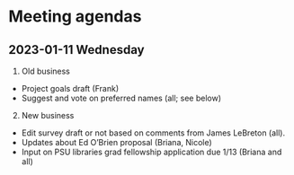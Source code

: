 # Meeting agendas

## 2023-01-11 Wednesday

1. Old business
  - Project goals draft (Frank)
  - Suggest and vote on preferred names (all; see below)
2. New business
  - Edit survey draft or not based on comments from James LeBreton (all).
  - Updates about Ed O’Brien proposal (Briana, Nicole)
  - Input on PSU libraries grad fellowship application due 1/13 (Briana and all)
